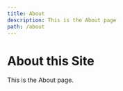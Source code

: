 ```yaml
---
title: About
description: This is the About page
path: /about
---
```


# About this Site

This is the About page.
